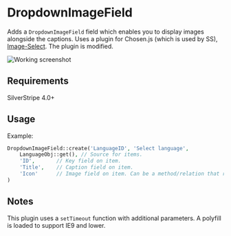 # DropdownImageField

Adds a `DropdownImageField` field which enables you to display images alongside the captions.
Uses a plugin for Chosen.js (which is used by SS), [Image-Select](https://github.com/websemantics/Image-Select). The plugin is modified.

![Working screenshot](https://github.com/fullscreeninteractive/silverstripe-dropdownimagefield/raw/master/docs/img/ss.png)

## Requirements

SilverStripe 4.0+

## Usage

Example:

```php
DropdownImageField::create('LanguageID', 'Select language',
	LanguageObj::get(), // Source for items.
	'ID',		// Key field on item.
	'Title',	// Caption field on item.
	'Icon'		// Image field on item. Can be a method/relation that returns an image.
)
```

## Notes

This plugin uses a `setTimeout` function with additional parameters. A polyfill is loaded to support IE9 and lower.
